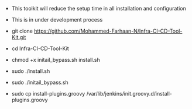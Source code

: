 * This toolkit will reduce the setup time in all installation and configuration 

* This is in under development process

* git clone https://github.com/Mohammed-Farhaan-N/Infra-CI-CD-Tool-Kit.git
* cd Infra-CI-CD-Tool-Kit
* chmod +x initail_bypass.sh install.sh
* sudo  ./install.sh
* sudo ./initail_bypass.sh
* sudo cp install-plugins.groovy /var/lib/jenkins/init.groovy.d/install-plugins.groovy
